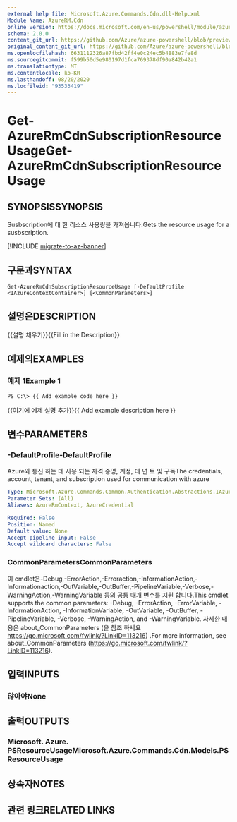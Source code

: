 ```yaml
---
external help file: Microsoft.Azure.Commands.Cdn.dll-Help.xml
Module Name: AzureRM.Cdn
online version: https://docs.microsoft.com/en-us/powershell/module/azurerm.cdn/get-azurermcdnsubscriptionresourceusage
schema: 2.0.0
content_git_url: https://github.com/Azure/azure-powershell/blob/preview/src/ResourceManager/Cdn/Commands.Cdn/help/Get-AzureRmCdnSubscriptionResourceUsage.md
original_content_git_url: https://github.com/Azure/azure-powershell/blob/preview/src/ResourceManager/Cdn/Commands.Cdn/help/Get-AzureRmCdnSubscriptionResourceUsage.md
ms.openlocfilehash: 6631112326a87fbd42ff4e0c24ec5b4883e7fe8d
ms.sourcegitcommit: f599b50d5e980197d1fca769378df90a842b42a1
ms.translationtype: MT
ms.contentlocale: ko-KR
ms.lasthandoff: 08/20/2020
ms.locfileid: "93533419"
---
```

# <span data-ttu-id="a4144-101">Get-AzureRmCdnSubscriptionResourceUsage</span><span class="sxs-lookup"><span data-stu-id="a4144-101">Get-AzureRmCdnSubscriptionResourceUsage</span></span>

## <span data-ttu-id="a4144-102">SYNOPSIS</span><span class="sxs-lookup"><span data-stu-id="a4144-102">SYNOPSIS</span></span>
<span data-ttu-id="a4144-103">Susbscription에 대 한 리소스 사용량을 가져옵니다.</span><span class="sxs-lookup"><span data-stu-id="a4144-103">Gets the resource usage for a susbscription.</span></span>

[!INCLUDE [migrate-to-az-banner](../../includes/migrate-to-az-banner.md)]

## <span data-ttu-id="a4144-104">구문과</span><span class="sxs-lookup"><span data-stu-id="a4144-104">SYNTAX</span></span>

```
Get-AzureRmCdnSubscriptionResourceUsage [-DefaultProfile <IAzureContextContainer>] [<CommonParameters>]
```

## <span data-ttu-id="a4144-105">설명은</span><span class="sxs-lookup"><span data-stu-id="a4144-105">DESCRIPTION</span></span>
<span data-ttu-id="a4144-106">{{설명 채우기}}</span><span class="sxs-lookup"><span data-stu-id="a4144-106">{{Fill in the Description}}</span></span>

## <span data-ttu-id="a4144-107">예제의</span><span class="sxs-lookup"><span data-stu-id="a4144-107">EXAMPLES</span></span>

### <span data-ttu-id="a4144-108">예제 1</span><span class="sxs-lookup"><span data-stu-id="a4144-108">Example 1</span></span>
```
PS C:\> {{ Add example code here }}
```

<span data-ttu-id="a4144-109">{{여기에 예제 설명 추가}}</span><span class="sxs-lookup"><span data-stu-id="a4144-109">{{ Add example description here }}</span></span>

## <span data-ttu-id="a4144-110">변수</span><span class="sxs-lookup"><span data-stu-id="a4144-110">PARAMETERS</span></span>

### <span data-ttu-id="a4144-111">-DefaultProfile</span><span class="sxs-lookup"><span data-stu-id="a4144-111">-DefaultProfile</span></span>
<span data-ttu-id="a4144-112">Azure와 통신 하는 데 사용 되는 자격 증명, 계정, 테 넌 트 및 구독</span><span class="sxs-lookup"><span data-stu-id="a4144-112">The credentials, account, tenant, and subscription used for communication with azure</span></span>

```yaml
Type: Microsoft.Azure.Commands.Common.Authentication.Abstractions.IAzureContextContainer
Parameter Sets: (All)
Aliases: AzureRmContext, AzureCredential

Required: False
Position: Named
Default value: None
Accept pipeline input: False
Accept wildcard characters: False
```

### <span data-ttu-id="a4144-113">CommonParameters</span><span class="sxs-lookup"><span data-stu-id="a4144-113">CommonParameters</span></span>
<span data-ttu-id="a4144-114">이 cmdlet은-Debug,-ErrorAction,-Erroraction,-InformationAction,-Informationaction,-OutVariable,-OutBuffer,-PipelineVariable,-Verbose,-WarningAction,-WarningVariable 등의 공통 매개 변수를 지원 합니다.</span><span class="sxs-lookup"><span data-stu-id="a4144-114">This cmdlet supports the common parameters: -Debug, -ErrorAction, -ErrorVariable, -InformationAction, -InformationVariable, -OutVariable, -OutBuffer, -PipelineVariable, -Verbose, -WarningAction, and -WarningVariable.</span></span> <span data-ttu-id="a4144-115">자세한 내용은 about_CommonParameters (을 참조 하세요 https://go.microsoft.com/fwlink/?LinkID=113216) .</span><span class="sxs-lookup"><span data-stu-id="a4144-115">For more information, see about_CommonParameters (https://go.microsoft.com/fwlink/?LinkID=113216).</span></span>

## <span data-ttu-id="a4144-116">입력</span><span class="sxs-lookup"><span data-stu-id="a4144-116">INPUTS</span></span>

### <span data-ttu-id="a4144-117">않아야</span><span class="sxs-lookup"><span data-stu-id="a4144-117">None</span></span>

## <span data-ttu-id="a4144-118">출력</span><span class="sxs-lookup"><span data-stu-id="a4144-118">OUTPUTS</span></span>

### <span data-ttu-id="a4144-119">Microsoft. Azure. PSResourceUsage</span><span class="sxs-lookup"><span data-stu-id="a4144-119">Microsoft.Azure.Commands.Cdn.Models.PSResourceUsage</span></span>

## <span data-ttu-id="a4144-120">상속자</span><span class="sxs-lookup"><span data-stu-id="a4144-120">NOTES</span></span>

## <span data-ttu-id="a4144-121">관련 링크</span><span class="sxs-lookup"><span data-stu-id="a4144-121">RELATED LINKS</span></span>
